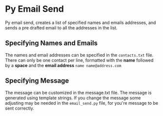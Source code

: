 # Py Email Send
Py email send, creates a list of specified names and emails addresses, 
and sends a pre drafted email to all the addresses in the list.

## Specifying Names and Emails
The names and email addresses can be specified in the `contacts.txt` file. There can only be one contact per line, formatted with the **name** followed by a **space** and the **email address** 
`name name@address.com`

## Specifying Message
The message can be customized in the message.txt file. The message is generated using template strings. If you change the message some adjusting may be needed in the `email_send.py` file, for you're message to be sent correctly.